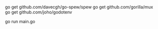 go get github.com/davecgh/go-spew/spew
go get github.com/gorilla/mux
go get github.com/joho/godotenv

go run main.go
